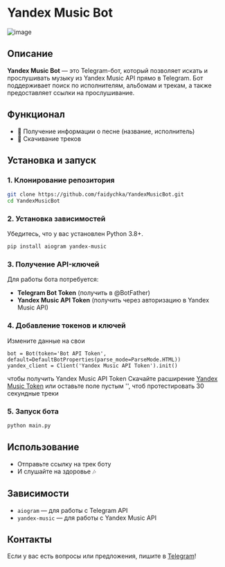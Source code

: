 # Yandex Music Bot
![image](https://github.com/user-attachments/assets/aefc9f26-5ed2-48b9-8fc6-181c0879b312)

## Описание
**Yandex Music Bot** — это Telegram-бот, который позволяет искать и прослушивать музыку из Yandex Music API прямо в Telegram. Бот поддерживает поиск по исполнителям, альбомам и трекам, а также предоставляет ссылки на прослушивание.

## Функционал
- 🎵 Получение информации о песне (название, исполнитель)
- 🔗 Скачивание треков

## Установка и запуск

### 1. Клонирование репозитория
```bash
git clone https://github.com/faidychka/YandexMusicBot.git
cd YandexMusicBot
```

### 2. Установка зависимостей
Убедитесь, что у вас установлен Python 3.8+.
```bash
pip install aiogram yandex-music
```

### 3. Получение API-ключей
Для работы бота потребуется:
- **Telegram Bot Token** (получить в @BotFather)
- **Yandex Music API Token** (получить через авторизацию в Yandex Music API)

### 4. Добавление токенов и ключей
Измените данные на свои
```env
bot = Bot(token='Bot API Token', default=DefaultBotProperties(parse_mode=ParseMode.HTML))
yandex_client = Client('Yandex Music API Token').init()
```
чтобы получить Yandex Music API Token
Скачайте расширение [Yandex Music Token](https://chromewebstore.google.com/detail/yandex-music-token/)
или оставьте поле пустым '', чтоб протестировать 30 секундные треки

### 5. Запуск бота
```bash
python main.py
```

## Использование
- Отправьте ссылку на трек боту
- И слушайте на здоровье 🎶

## Зависимости
- `aiogram` — для работы с Telegram API
- `yandex-music` — для работы с Yandex Music API

## Контакты
Если у вас есть вопросы или предложения, пишите в [Telegram](https://t.me/faidychka)!


